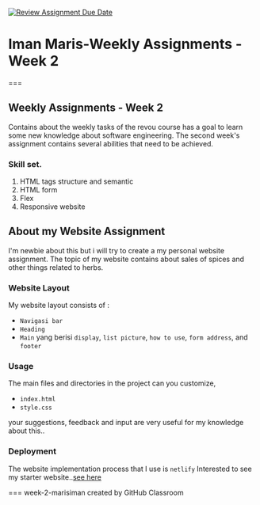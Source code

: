 [![Review Assignment Due Date](https://classroom.github.com/assets/deadline-readme-button-24ddc0f5d75046c5622901739e7c5dd533143b0c8e959d652212380cedb1ea36.svg)](https://classroom.github.com/a/6H2sAzcR)

# Iman Maris-Weekly Assignments - Week 2 
===

## Weekly Assignments - Week 2
Contains about the weekly tasks of the revou course has a goal to learn some new knowledge about software engineering. The second week's assignment contains several abilities that need to be achieved. 
### Skill set.
 1. HTML tags structure and semantic 
 2. HTML form
 3. Flex
 4. Responsive website

## About my Website Assignment 
I'm newbie about this but i will try to create a my personal website assignment. The topic of my website contains about sales of spices and other things related to herbs.

### Website Layout
My website layout consists of :

 * `Navigasi bar`
 * `Heading`
 * `Main` yang berisi `display`, `list picture`, `how to use`, `form address`, and `footer`

### Usage
The main files and directories in the project can you customize,
 * `index.html`
 * `style.css`

your suggestions, feedback and input are very useful for my knowledge about this..

### Deployment
The website implementation process that I use is `netlify`
Interested to see my starter website..[see here](https://imanmaris-weekly-w2.netlify.app/)

===
week-2-marisiman created by GitHub Classroom
